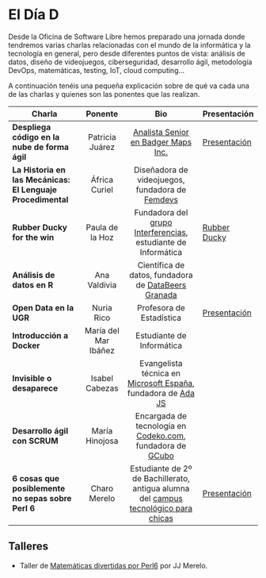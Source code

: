 # El Día D

Desde la Oficina de Software Libre hemos preparado una jornada donde tendremos varias charlas relacionadas con el mundo de la informática y la tecnología en general, pero desde diferentes puntos de vista: análisis de datos, diseño de videojuegos, ciberseguridad, desarrollo ágil, metodología DevOps, matemáticas, testing, IoT, cloud computing...

A continuación tenéis una pequeña explicación sobre de qué va cada una de las charlas y quienes son las ponentes que las realizan.

| Charla       | Ponente        | Bio   | Presentación  |
| -------------|:--------------:|:-----:| ------------- |
|**Despliega código en la nube de forma ágil** | Patricia Juárez | [Analista Senior en Badger Maps Inc.](https://www.badgermapping.com/es/) | [Presentación](https://patrixd.github.io/despliegues-de-calidad/#/) |
|**La Historia en las Mecánicas: El Lenguaje Procedimental** | África Curiel | Diseñadora de videojuegos, fundadora de [Femdevs](https://femdevs.org/) | |
|**Rubber Ducky for the win** | Paula de la Hoz | Fundadora del [grupo Interferencias](https://interferencias.github.io/), estudiante de Informática | [Rubber Ducky](https://github.com/terceranexus6/charlas/blob/master/rubberduckypres.pdf) |
| **Análisis de datos en R** | Ana Valdivia | Científica de datos, fundadora de [DataBeers Granada](http://databeersgrx.com/) | |
| **Open Data en la UGR** | Nuria Rico | Profesora de Estadística | [Presentación](https://docs.google.com/presentation/d/1JiHdBu6SGReiU5qaBZvZpjEgmO8DYrziRuS_kDiWxco/edit#slide=id.p)|
| **Introducción a Docker** | María del Mar Ibáñez | Estudiante de Informática | |
| **Invisible o desaparece**| Isabel Cabezas | Evangelista técnica en [Microsoft España](http://microsoft.es), fundadora de [Ada JS](http://ada.barcelonajs.org/) | |
| **Desarrollo ágil con SCRUM** | María Hinojosa | Encargada de tecnología en [Codeko.com](http://codeko.com), fundadora de [GCubo](http://gcubo.org)| |
| **6 cosas que posiblemente no sepas sobre Perl 6**| Charo Merelo | Estudiante de 2º de Bachillerato, antigua alumna del [campus tecnológico para chicas](http://sereingeniera.ugr.es) | [Presentación](http://slides.com/mereloc/deck#/)

## Talleres

* Taller de [Matemáticas divertidas por Perl6](http://jj.github.io/math-is-fun-p6) por JJ Merelo.
